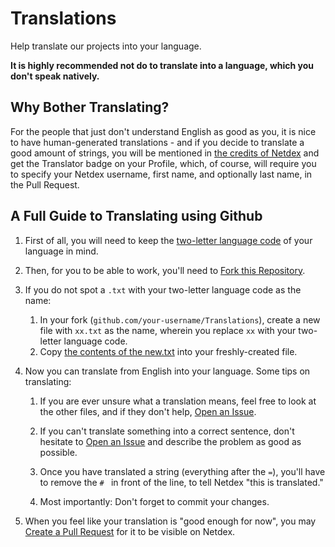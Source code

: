 # Translations

Help translate our projects into your language.

**It is highly recommended not do to translate into a language, which you don't speak natively.**

## Why Bother Translating?

For the people that just don't understand English as good as you, it is nice to have human-generated translations - and if you decide to translate a good amount of strings, you will be mentioned in [the credits of Netdex](https://netdex.co/credits) and get the Translator badge on your Profile, which, of course, will require you to specify your Netdex username, first name, and optionally last name, in the Pull Request.

## A Full Guide to Translating using Github

1. First of all, you will need to keep the [two-letter language code](https://en.wikipedia.org/wiki/List_of_ISO_639-1_codes) of your language in mind.

2. Then, for you to be able to work, you'll need to [Fork this Repository](https://github.com/netducks/Translations/fork).

3. If you do not spot a `.txt` with your two-letter language code as the name:

    1. In your fork (`github.com/your-username/Translations`), create a new file with `xx.txt` as the name, wherein you replace `xx` with your two-letter language code.
    2. Copy [the contents of the new.txt](https://raw.githubusercontent.com/netducks/Translations/master/new.txt) into your freshly-created file.

4. Now you can translate from English into your language. Some tips on translating:

    1. If you are ever unsure what a translation means, feel free to look at the other files, and if they don't help, [Open an Issue](https://github.com/netducks/Translations/issues/new).

     2. If you can't translate something into a correct sentence, don't hesitate to [Open an Issue](https://github.com/netducks/Translations/issues/new) and describe the problem as good as possible.

    3. Once you have translated a string (everything after the `=`), you'll have to remove the `# ` in front of the line, to tell Netdex "this is translated."

    4. Most importantly: Don't forget to commit your changes.

5. When you feel like your translation is "good enough for now", you may [Create a Pull Request](https://guides.github.com/activities/forking/#making-a-pull-request) for it to be visible on Netdex.

